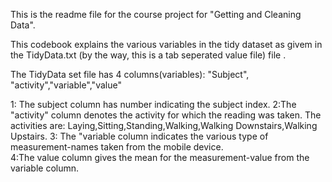 This is the readme file for the course project for "Getting and Cleaning Data".

This codebook explains the various variables in the tidy dataset as givem in  the TidyData.txt (by the way, this is a tab seperated value
file) file .

The TidyData set file has 4 columns(variables): "Subject", "activity","variable","value"

1: The subject column has number indicating the subject index.
2:The "activity" column denotes the activity for which the reading was taken. The activities are: Laying,Sitting,Standing,Walking,Walking Downstairs,Walking Upstairs.
3: The "variable column indicates the various type of measurement-names taken from the mobile device.  
4:The value column gives the mean for the measurement-value from the variable column.
 
